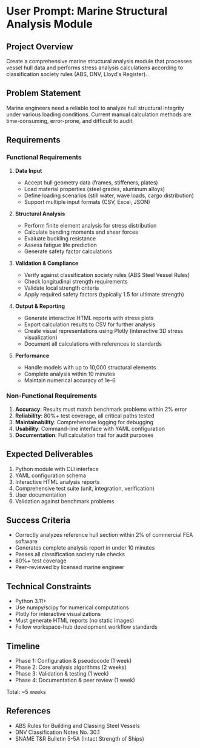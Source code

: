 # User Prompt: Marine Structural Analysis Module

## Project Overview

Create a comprehensive marine structural analysis module that processes vessel hull data and performs stress analysis calculations according to classification society rules (ABS, DNV, Lloyd's Register).

## Problem Statement

Marine engineers need a reliable tool to analyze hull structural integrity under various loading conditions. Current manual calculation methods are time-consuming, error-prone, and difficult to audit.

## Requirements

### Functional Requirements

1. **Data Input**
   - Accept hull geometry data (frames, stiffeners, plates)
   - Load material properties (steel grades, aluminum alloys)
   - Define loading scenarios (still water, wave loads, cargo distribution)
   - Support multiple input formats (CSV, Excel, JSON)

2. **Structural Analysis**
   - Perform finite element analysis for stress distribution
   - Calculate bending moments and shear forces
   - Evaluate buckling resistance
   - Assess fatigue life prediction
   - Generate safety factor calculations

3. **Validation & Compliance**
   - Verify against classification society rules (ABS Steel Vessel Rules)
   - Check longitudinal strength requirements
   - Validate local strength criteria
   - Apply required safety factors (typically 1.5 for ultimate strength)

4. **Output & Reporting**
   - Generate interactive HTML reports with stress plots
   - Export calculation results to CSV for further analysis
   - Create visual representations using Plotly (interactive 3D stress visualization)
   - Document all calculations with references to standards

5. **Performance**
   - Handle models with up to 10,000 structural elements
   - Complete analysis within 10 minutes
   - Maintain numerical accuracy of 1e-6

### Non-Functional Requirements

1. **Accuracy**: Results must match benchmark problems within 2% error
2. **Reliability**: 80%+ test coverage, all critical paths tested
3. **Maintainability**: Comprehensive logging for debugging
4. **Usability**: Command-line interface with YAML configuration
5. **Documentation**: Full calculation trail for audit purposes

## Expected Deliverables

1. Python module with CLI interface
2. YAML configuration schema
3. Interactive HTML analysis reports
4. Comprehensive test suite (unit, integration, verification)
5. User documentation
6. Validation against benchmark problems

## Success Criteria

- Correctly analyzes reference hull section within 2% of commercial FEA software
- Generates complete analysis report in under 10 minutes
- Passes all classification society rule checks
- 80%+ test coverage
- Peer-reviewed by licensed marine engineer

## Technical Constraints

- Python 3.11+
- Use numpy/scipy for numerical computations
- Plotly for interactive visualizations
- Must generate HTML reports (no static images)
- Follow workspace-hub development workflow standards

## Timeline

- Phase 1: Configuration & pseudocode (1 week)
- Phase 2: Core analysis algorithms (2 weeks)
- Phase 3: Validation & testing (1 week)
- Phase 4: Documentation & peer review (1 week)

Total: ~5 weeks

## References

- ABS Rules for Building and Classing Steel Vessels
- DNV Classification Notes No. 30.1
- SNAME T&R Bulletin 5-5A (Intact Strength of Ships)
